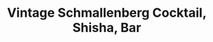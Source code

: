 ---
title: "Vintage Schmallenberg Cocktail, Shisha, Bar"
url: /schmallenberg/vintage-schmallenberg-cocktail-shisha-bar/
shop: Tabak
---